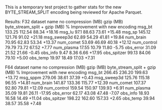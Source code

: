 This is a temporary test project to gather stats for the new BYTE_STREAM_SPLIT encoding being reviewed for Apache Parquet.

Results:
F32 dataset name      no compression (MB)      gzip (MB)       byte_stream_split + gzip (MB)    % Improvement with new encoding
msg_bt                133.25                   112.54          88.34                            +18.16
msg_lu                97.1                     88.63           73.61                            +15.48 
msg_sp                145.12                   121.76          91.02                            +21.18
msg_sweep3d           62.89                    54.29           41.81                            +19.84
num_brain             70.95                    62.83           53.34                            +13.37
num_comet             53.69                    46.69           40.18                            +12.12
num_control           79.79                    73.72           67.52                            +7.77
num_plasma            17.55                    10.79           11.80                            -5.75
obs_error             31.09                    21.52           21.66                            -0.45
obs_info              9.47                     8.36            6.66                             +17.95
obs_spitzer           99.13                    84.06           79.10                            +5.00
obs_temp              19.97                    18.49           17.03                            +7.31


F64 dataset name      no compression (MB)      gzip (MB)     byte_stream_split + gzip (MB)    % Improvement with new encoding
msg_bt                266.45                   236.20        199.63                           +13.72
msg_sppm              279.06                   38.61         37.39                            +0.43
msg_sweep3d           125.76                   115.18        96.55                            +14.81
num_brain             141.87                   133.36        115.77                           +12.39
num_comet             107.37                   92.80         79.81                            +12.09
num_control           159.54                   150.97        139.93                           +6.91
num_plasma            35.09                    19.81         26.11                            -17.95
obs_error             62.17                    43.08         47.48                            -7.07
obs_info              18.93                    16.58         14.49                            +11.04
obs_spitzer           198.22                   162.60        157.33                           +2.65
obs_temp              39.94                    38.57         35.58                            +7.48
